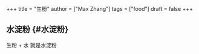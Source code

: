 +++
title = "生粉"
author = ["Max Zhang"]
tags = ["food"]
draft = false
+++

## 水淀粉 {#水淀粉}

生粉 + 水 就是水淀粉
